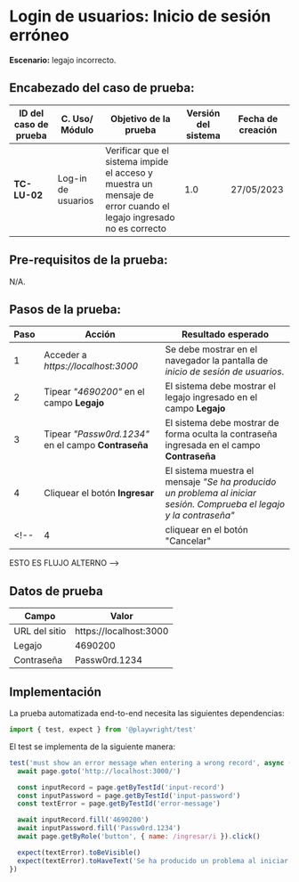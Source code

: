 # Login de usuarios: Inicio de sesión erróneo
**Escenario:** legajo incorrecto.

## Encabezado del caso de prueba:

| ID del caso de prueba | C. Uso/ Módulo | Objetivo de la prueba | Versión del sistema | Fecha de creación |
| --------------------- | -------------- | --------------------- | ------------------- | ----------------- |
| **TC-LU-02**          | Log-in de usuarios | Verificar que el sistema impide el acceso y muestra un mensaje de error cuando el legajo ingresado no es correcto  | 1.0 | 27/05/2023 |

## Pre-requisitos de la prueba:
N/A.

## Pasos de la prueba:
| Paso | Acción | Resultado esperado |
| ---- | ------ | ------------------ |
| 1 | Acceder a _https://localhost:3000_ | Se debe mostrar en el navegador la pantalla de _inicio de sesión de usuarios_.  |
| 2 | Tipear *"4690200"* en el campo **Legajo** | El sistema debe mostrar el legajo ingresado en el campo **Legajo** |
| 3 | Tipear *"Passw0rd.1234"* en el campo **Contraseña** | El sistema debe mostrar de forma oculta la contraseña ingresada en el campo **Contraseña** |
| 4 | Cliquear el botón **Ingresar** | El sistema muestra el mensaje *"Se ha producido un problema al iniciar sesión. Comprueba el legajo y la contraseña"* |
<!-- | 4 | cliquear en el botón "Cancelar" | Se debe cancelar la creación del parte diario y volver a la pantalla anterior |

ESTO ES FLUJO ALTERNO -->

## Datos de prueba
| Campo | Valor |
| ----- | ----- |
| URL del sitio | https://localhost:3000 |
| Legajo | 4690200 |
| Contraseña | Passw0rd.1234 |


## Implementación
La prueba automatizada end-to-end necesita las siguientes dependencias: 
```javascript
import { test, expect } from '@playwright/test'
```
El test se implementa de la siguiente manera:
```javascript
test('must show an error message when entering a wrong record', async ({ page }) => {
  await page.goto('http://localhost:3000/')

  const inputRecord = page.getByTestId('input-record')
  const inputPassword = page.getByTestId('input-password')
  const textError = page.getByTestId('error-message')

  await inputRecord.fill('4690200')
  await inputPassword.fill('Passw0rd.1234')
  await page.getByRole('button', { name: /ingresar/i }).click()

  expect(textError).toBeVisible()
  expect(textError).toHaveText('Se ha producido un problema al iniciar sesión. Comprueba el legajo y la contraseña')
})
```